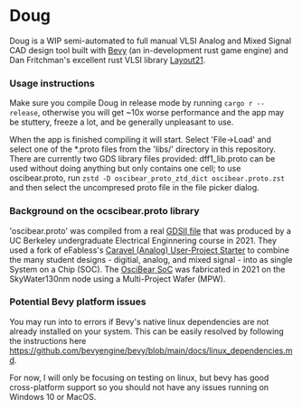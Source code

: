 # Doug

Doug is a WIP semi-automated to full manual VLSI Analog and Mixed Signal CAD design tool built with [Bevy](https://github.com/bevyengine/bevy) (an in-development rust game engine) and Dan Fritchman's excellent rust VLSI library [Layout21](https://github.com/dan-fritchman/Layout21).

### Usage instructions

Make sure you compile Doug in release mode by running `cargo r --release`, otherwise you will get ~10x worse performance and the app may be stuttery, freeze a lot, and be generally unpleasant to use.

When the app is finished compiling it will start. Select 'File->Load' and select one of the *.proto files from the 'libs/' directory in this repository. There are currently two GDS library files provided: dff1_lib.proto can be used without doing anything but only contains one cell; to use oscibear.proto, run `zstd -D oscibear_proto_ztd_dict oscibear.proto.zst` and then select the uncompresed proto file in the file picker dialog.

### Background on the ocscibear.proto library

'oscibear.proto' was compiled from a real [GDSII file](https://web.archive.org/web/20220321001443/https://github.com/ucberkeley-ee290c/OsciBear/blob/main/gds/user_analog_project_wrapper.gds.gz) that was produced by a UC Berkeley undergraduate Electrical Enginnering course in 2021. They used a fork of eFabless's [Caravel (Analog) User-Project Starter](https://web.archive.org/web/20220321001646/https://github.com/efabless/caravel_user_project_analog) to combine the many student designs - digitial, analog, and mixed signal - into as single System on a Chip (SOC). The [OsciBear SoC](https://github.com/ucberkeley-ee290c/OsciBear) was fabricated in 2021 on the SkyWater130nm node using a Multi-Project Wafer (MPW).

### Potential Bevy platform issues

You may run into to errors if Bevy's native linux dependencies are not already installed on your system. This can be easily resolved by following the instructions here <https://github.com/bevyengine/bevy/blob/main/docs/linux_dependencies.md>.

For now, I will only be focusing on testing on linux, but bevy has good cross-platform support so you should not have any issues running on Windows 10 or MacOS.
